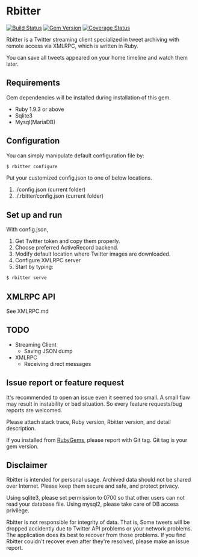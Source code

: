 # Rbitter #
[![Build Status](https://travis-ci.org/nidev/rbitter.svg?branch=master)](https://travis-ci.org/nidev/rbitter)
[![Gem Version](https://badge.fury.io/rb/rbitter.svg)](http://badge.fury.io/rb/rbitter)
[![Coverage Status](https://coveralls.io/repos/nidev/rbitter/badge.svg?branch=master)](https://coveralls.io/r/nidev/rbitter?branch=master)

Rbitter is a Twitter streaming client specialized in tweet archiving with remote access via XMLRPC, which is written in Ruby.

You can save all tweets appeared on your home timeline and watch them later.

## Requirements ##

Gem dependencies will be installed during installation of this gem.

* Ruby 1.9.3 or above
* Sqlite3
* Mysql(MariaDB)

## Configuration ##
You can simply manipulate default configuration file by:

```bash
$ rbitter configure
```

Put your customized config.json to one of below locations.

1. ./config.json (current folder)
2. ./.rbitter/config.json (current folder)

## Set up and run ##
With config.json,

1. Get Twitter token and copy them properly.
2. Choose preferred ActiveRecord backend.
3. Modify default location where Twitter images are downloaded.
4. Configure XMLRPC server
5. Start by typing:

```bash
$ rbitter serve
```
## XMLRPC API ##

See XMLRPC.md

## TODO ##
* Streaming Client
  * Saving JSON dump
* XMLRPC
  * Receiving direct messages

## Issue report or feature request ##
It's recommended to open an issue even it seemed too small. A small flaw may result in instability or bad situation. So every feature requests/bug reports are welcomed.

Please attach stack trace, Ruby version, Rbitter version, and detail description.

If you installed from [RubyGems], please report with Git tag. Git tag is your gem version.

[RubyGems]: https://rubygems.org

## Disclaimer ##
Rbitter is intended for personal usage. Archived data should not be shared over Internet. Please keep them secure and safe, and protect privacy.

Using sqlite3, please set permission to 0700 so that other users can not read your database file. Using mysql2, please take care of DB access privilege.

Rbitter is not responsible for integrity of data. That is, Some tweets will be dropped accidently due to Twitter API problems or your network problems. The application does its best to recover from those problems. If you find Rbitter couldn't recover even after they're resolved, please make an issue report.
